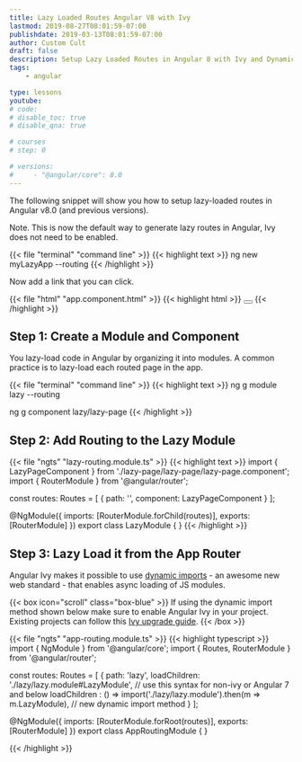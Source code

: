 ```yaml
---
title: Lazy Loaded Routes Angular V8 with Ivy
lastmod: 2019-08-27T08:01:59-07:00
publishdate: 2019-03-13T08:01:59-07:00
author: Custom Cult
draft: false
description: Setup Lazy Loaded Routes in Angular 8 with Ivy and Dynamic Imports
tags: 
    - angular

type: lessons
youtube: 
# code: 
# disable_toc: true
# disable_qna: true

# courses
# step: 0

# versions: 
#     - "@angular/core": 8.0
---
```


The following snippet will show you how to setup lazy-loaded routes in Angular v8.0 (and previous versions).

Note. This is now the default way to generate lazy routes in Angular, Ivy does not need to be enabled. 


{{< file "terminal" "command line" >}}
{{< highlight text >}}
ng new myLazyApp --routing
{{< /highlight >}}

Now add a link that you can click. 

{{< file "html" "app.component.html" >}}
{{< highlight html >}}
<button routerLink="/lazy"></button>
<router-outlet></router-outlet>
{{< /highlight >}}


## Step 1: Create a Module and Component

You lazy-load code in Angular by organizing it into modules. A common practice is to lazy-load each routed page in the app. 

{{< file "terminal" "command line" >}}
{{< highlight text >}}
ng g module lazy --routing

ng g component lazy/lazy-page
{{< /highlight >}}


## Step 2: Add Routing to the Lazy Module

{{< file "ngts" "lazy-routing.module.ts" >}}
{{< highlight text >}}
import { LazyPageComponent } from './lazy-page/lazy-page/lazy-page.component';
import { RouterModule } from '@angular/router';

const routes: Routes = [
  { path: '', component: LazyPageComponent }
];

@NgModule({
  imports: [RouterModule.forChild(routes)],
  exports: [RouterModule]
})
export class LazyModule { }
{{< /highlight >}}

## Step 3: Lazy Load it from the App Router

Angular Ivy makes it possible to use [dynamic imports](https://developers.google.com/web/updates/2017/11/dynamic-import) - an awesome new web standard - that enables async loading of JS modules. 

{{< box icon="scroll" class="box-blue" >}}
If using the dynamic import method shown below make sure to enable Angular Ivy in your project. Existing projects can follow this [Ivy upgrade guide](/snippets/angular-upgrade-with-ivy). 
{{< /box >}}

{{< file "ngts" "app-routing.module.ts" >}}
{{< highlight typescript >}}
import { NgModule } from '@angular/core';
import { Routes, RouterModule } from '@angular/router';


const routes: Routes = [
  {
    path: 'lazy',
    loadChildren: './lazy/lazy.module#LazyModule', // use this syntax for non-ivy or Angular 7 and below
    loadChildren : () => import('./lazy/lazy.module').then(m => m.LazyModule), // new dynamic import method
  }
];

@NgModule({
  imports: [RouterModule.forRoot(routes)],
  exports: [RouterModule]
})
export class AppRoutingModule { }

{{< /highlight >}}

